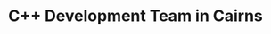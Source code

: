 ---
title: C++ Development Team in Cairns
permalink: /landings/c---developer-cairns
technology: C++
location: Cairns
---